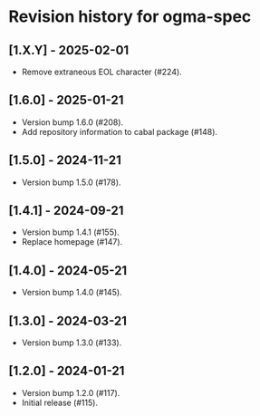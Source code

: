 # Revision history for ogma-spec

## [1.X.Y] - 2025-02-01

* Remove extraneous EOL character (#224).

## [1.6.0] - 2025-01-21

* Version bump 1.6.0 (#208).
* Add repository information to cabal package (#148).

## [1.5.0] - 2024-11-21

* Version bump 1.5.0 (#178).

## [1.4.1] - 2024-09-21

* Version bump 1.4.1 (#155).
* Replace homepage (#147).

## [1.4.0] - 2024-05-21

* Version bump 1.4.0 (#145).

## [1.3.0] - 2024-03-21

* Version bump 1.3.0 (#133).

## [1.2.0] - 2024-01-21

* Version bump 1.2.0 (#117).
* Initial release (#115).
